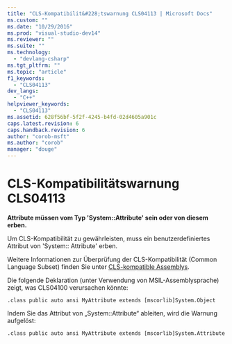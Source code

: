 ```yaml
---
title: "CLS-Kompatibilit&#228;tswarnung CLS04113 | Microsoft Docs"
ms.custom: ""
ms.date: "10/29/2016"
ms.prod: "visual-studio-dev14"
ms.reviewer: ""
ms.suite: ""
ms.technology: 
  - "devlang-csharp"
ms.tgt_pltfrm: ""
ms.topic: "article"
f1_keywords: 
  - "CLS04113"
dev_langs: 
  - "C++"
helpviewer_keywords: 
  - "CLS04113"
ms.assetid: 628f56bf-5f2f-4245-b4fd-02d4605a901c
caps.latest.revision: 6
caps.handback.revision: 6
author: "corob-msft"
ms.author: "corob"
manager: "douge"
---
```

# CLS-Kompatibilit&#228;tswarnung CLS04113
**Attribute müssen vom Typ 'System::Attribute' sein oder von diesem erben.**  
  
 Um CLS\-Kompatibilität zu gewährleisten, muss ein benutzerdefiniertes Attribut von 'System:: Attribute' erben.  
  
 Weitere Informationen zur Überprüfung der CLS\-Kompatibilität \(Common Language Subset\) finden Sie unter [CLS\-kompatible Assemblys](http://msdn.microsoft.com/de-de/3320b57e-ea55-4697-a17d-f509a36a3c93).  
  
 Die folgende Deklaration \(unter Verwendung von MSIL\-Assemblysprache\) zeigt, was CLS04100 verursachen könnte:  
  
```  
.class public auto ansi MyAttribute extends [mscorlib]System.Object  
```  
  
 Indem Sie das Attribut von „System::Attribute“ ableiten, wird die Warnung aufgelöst:  
  
```  
.class public auto ansi MyAttribute extends [mscorlib]System.Attribute  
```